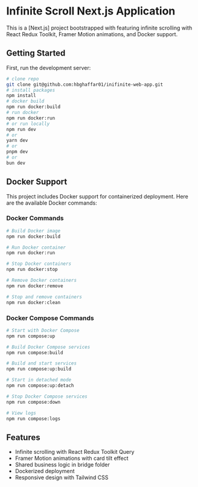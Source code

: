 # Infinite Scroll Next.js Application

This is a [Next.js] project bootstrapped with featuring infinite scrolling with React Redux Toolkit, Framer Motion animations, and Docker support.

## Getting Started

First, run the development server:

```bash
# clone repo
git clone git@github.com:hbghaffar01/inifinite-web-app.git
# install packages
npm install
# docker build
npm run docker:build
# run docker
npm run docker:run
# or run locally
npm run dev
# or
yarn dev
# or
pnpm dev
# or
bun dev
```

## Docker Support

This project includes Docker support for containerized deployment. Here are the available Docker commands:

### Docker Commands

```bash
# Build Docker image
npm run docker:build

# Run Docker container
npm run docker:run

# Stop Docker containers
npm run docker:stop

# Remove Docker containers
npm run docker:remove

# Stop and remove containers
npm run docker:clean
```

### Docker Compose Commands

```bash
# Start with Docker Compose
npm run compose:up

# Build Docker Compose services
npm run compose:build

# Build and start services
npm run compose:up:build

# Start in detached mode
npm run compose:up:detach

# Stop Docker Compose services
npm run compose:down

# View logs
npm run compose:logs
```

## Features

- Infinite scrolling with React Redux Toolkit Query
- Framer Motion animations with card tilt effect
- Shared business logic in bridge folder
- Dockerized deployment
- Responsive design with Tailwind CSS